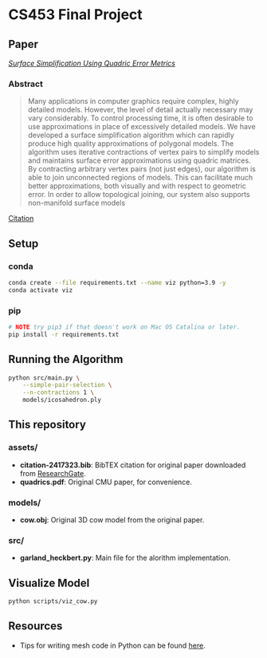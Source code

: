 # CS453 Final Project

## Paper

[_Surface Simplification Using Quadric Error Metrics_](https://www.cs.cmu.edu/~./garland/Papers/quadrics.pdf)

### Abstract

> Many applications in computer graphics require complex, highly detailed models. However, the level of detail actually necessary may vary considerably. To control processing time, it is often desirable to use approximations in place of excessively detailed models. We have developed a surface simplification algorithm which can rapidly produce high quality approximations of polygonal models. The algorithm uses iterative contractions of vertex pairs to simplify models and maintains surface error approximations using quadric matrices. By contracting arbitrary vertex pairs (not just edges), our algorithm is able to join unconnected regions of models. This can facilitate much better approximations, both visually and with respect to geometric error. In order to allow topological joining, our system also supports non-manifold surface models

[Citation](./assets/citation-2417323.bib)

## Setup

### conda

``` bash
conda create --file requirements.txt --name viz python=3.9 -y
conda activate viz
```

### pip

``` bash
# NOTE try pip3 if that doesn't work on Mac OS Catalina or later.
pip install -r requirements.txt
```

## Running the Algorithm

``` bash
python src/main.py \
    --simple-pair-selection \
    --n-contractions 1 \
    models/icosahedron.ply
```

## This repository

### assets/

* **citation-2417323.bib**: BibTEX citation for original paper downloaded from [ResearchGate](https://www.researchgate.net/publication/2417323_Surface_Simplification_Using_Quadric_Error_Metrics/citation/download).
* **quadrics.pdf**: Original CMU paper, for convenience.

### models/

* **cow.obj**: Original 3D cow model from the original paper.

### src/

* **garland_heckbert.py**: Main file for the alorithm implementation.

## Visualize Model

``` bash
python scripts/viz_cow.py
```

## Resources

* Tips for writing mesh code in Python can be found [here](https://github.com/mikedh/trimesh/blob/master/trimesh/exchange/README.md).
